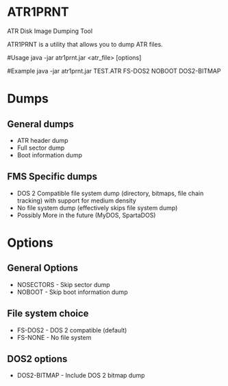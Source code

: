 # ATR1PRNT
ATR Disk Image Dumping Tool

ATR1PRNT is a utility that allows you to dump ATR files.

#Usage
    java -jar atr1prnt.jar <atr_file> [options]

#Example
    java -jar atr1prnt.jar TEST.ATR FS-DOS2 NOBOOT DOS2-BITMAP


# Dumps

## General dumps

* ATR header dump
* Full sector dump
* Boot information dump

## FMS Specific dumps

* DOS 2 Compatible file system dump (directory, bitmaps, file chain tracking) with support for medium density
* No file system dump (effectively skips file system dump)
* Possibly More in the future (MyDOS, SpartaDOS)

# Options

## General Options

* NOSECTORS - Skip sector dump
* NOBOOT - Skip boot information dump

## File system choice

* FS-DOS2 - DOS 2 compatible (default)
* FS-NONE - No file system

## DOS2 options

* DOS2-BITMAP - Include DOS 2 bitmap dump